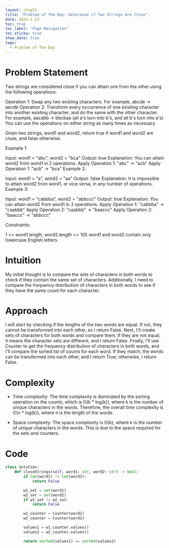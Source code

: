 ```yaml
---
layout: single
title: "Problem of The Day: Determine if Two Strings Are Close"
date: 2024-1-13
toc: true
toc_label: "Page Navigation"
toc_sticky: true
show_date: true
tags:
  - Problem of The Day
---
```

# Problem Statement

Two strings are considered close if you can attain one from the other using the following operations:

Operation 1: Swap any two existing characters.
For example, abcde -> aecdb
Operation 2: Transform every occurrence of one existing character into another existing character, and do the same with the other character.
For example, aacabb -> bbcbaa (all a's turn into b's, and all b's turn into a's)
You can use the operations on either string as many times as necessary.

Given two strings, word1 and word2, return true if word1 and word2 are close, and false otherwise.

 

Example 1:

Input: word1 = "abc", word2 = "bca"
Output: true
Explanation: You can attain word2 from word1 in 2 operations.
Apply Operation 1: "abc" -> "acb"
Apply Operation 1: "acb" -> "bca"
Example 2:

Input: word1 = "a", word2 = "aa"
Output: false
Explanation: It is impossible to attain word2 from word1, or vice versa, in any number of operations.
Example 3:

Input: word1 = "cabbba", word2 = "abbccc"
Output: true
Explanation: You can attain word2 from word1 in 3 operations.
Apply Operation 1: "cabbba" -> "caabbb"
Apply Operation 2: "caabbb" -> "baaccc"
Apply Operation 2: "baaccc" -> "abbccc"
 

Constraints:

1 <= word1.length, word2.length <= 105
word1 and word2 contain only lowercase English letters.

# Intuition
My initial thought is to compare the sets of characters in both words to check if they contain the same set of characters. Additionally, I need to compare the frequency distribution of characters in both words to see if they have the same count for each character.

# Approach
I will start by checking if the lengths of the two words are equal. If not, they cannot be transformed into each other, so I return False. Next, I'll create sets of characters for both words and compare them. If they are not equal, it means the character sets are different, and I return False. Finally, I'll use Counter to get the frequency distribution of characters in both words, and I'll compare the sorted list of counts for each word. If they match, the words can be transformed into each other, and I return True; otherwise, I return False. 

# Complexity
- Time complexity:
The time complexity is dominated by the sorting operation on the counts, which is O(k * log(k)), where k is the number of unique characters in the words. Therefore, the overall time complexity is O(n * log(k)), where n is the length of the words.

- Space complexity:
The space complexity is O(k), where k is the number of unique characters in the words. This is due to the space required for the sets and counters. 

# Code
```python
class Solution:
    def closeStrings(self, word1: str, word2: str) -> bool:
        if len(word1) != len(word2):
            return False

        w1_set = set(word1)
        w2_set = set(word2)
        if w1_set != w2_set:
            return False

        w1_counter = Counter(word1)
        w2_counter = Counter(word2)

        values1 = w1_counter.values()
        values2 = w2_counter.values()

        return sorted(values1) == sorted(values2)

```